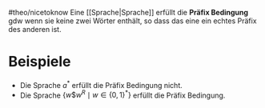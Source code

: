#theo/nicetoknow 
Eine [[Sprache|Sprache]] erfüllt die **Präfix Bedingung** gdw wenn sie keine zwei Wörter enthält, so dass das eine ein echtes Präfix des anderen ist.


# Beispiele
- Die Sprache $a^*$ erfüllt die Präfix Bedingung nicht.
- Die Sprache $\left\{w \$ w^R \mid w \in\{0,1\}^*\right\}$ erfüllt die Präfix Bedingung.